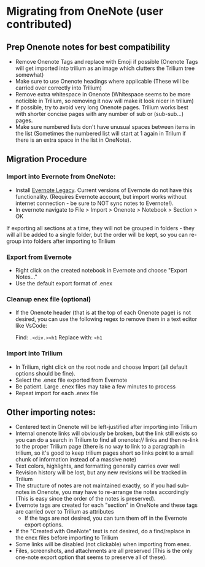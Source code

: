 # Migrating from OneNote (user contributed)

## Prep Onenote notes for best compatibility

- Remove Onenote Tags and replace with Emoji if possible (Onenote Tags will get imported into trilium as an image which clutters the Trilium tree somewhat)
- Make sure to use Onenote headings where applicable (These will be carried over correctly into Trilium)
- Remove extra whitespace in Onenote (Whitespace seems to be more noticible in Trilium, so removing it now will make it look nicer in trilium)
- If possible, try to avoid very long Onenote pages. Trilium works best with shorter concise pages with any number of sub or (sub-sub...) pages.
- Make sure numbered lists don't have unusual spaces between items in the list (Sometimes the numbered list will start at 1 again in Trilum if there is an extra space in the list in OneNote).

## Migration Procedure
### Import into Evernote from OneNote:

- Install [Evernote Legacy](https://help.evernote.com/hc/en-us/articles/360052560314-Install-an-older-version-of-Evernote). Current versions of Evernote do not have this functionality. (Requires Evernote account, but import works without internet connection - be sure to NOT sync notes to Evernote!).
- In evernote navigate to File > Import > Onenote > Notebook > Section > OK

If exporting all sections at a time, they will not be grouped in folders - they will all be added to a single folder, but the order will be kept, so you can re-group into folders after importing to Trilium

### Export from Evernote

- Right click on the created notebook in Evernote and choose "Export Notes…"
- Use the default export format of .enex

### Cleanup enex file (optional)

- If the Onenote header (that is at the top of each Onenote page) is not desired, you can use the following regex to remove them in a text editor like VsCode:

    Find: `.<div.><h1`
    Replace with: `<h1`

### Import into Trilium

-  In Trilium, right click on the root node and choose Import (all default options should be fine).
- Select the .enex file exported from Evernote
- Be patient. Large .enex files may take a few minutes to process
- Repeat import for each .enex file

## Other importing notes:
- Centered text in Onenote will be left-justified after importing into Trilium
- Internal onenote links will obviously be broken, but the link still exists so you can do a search in Trilium to find all onenote:// links and then re-link to the proper Trilium page (there is no way to link to a paragraph in trilium, so it's good to keep trilium pages short so links point to a small chunk of information instead of a massive note)
- Text colors, highlights, and formatting generally carries over well
- Revision history will be lost, but any new revisions will be tracked in Trilium
- The structure of notes are not maintained exactly, so if you had sub-notes in Onenote, you may have to re-arrange the notes accordingly (This is easy since the order of the notes is preserved).
- Evernote tags are created for each "section" in OneNote and these tags are carried over to Trilium as attributes
    - If the tags are not desired, you can turn them off in the Evernote export options.
- If the "Created with OneNote" text is not desired, do a find/replace in the enex files before importing to Trilium
- Some links will be disabled (not clickable) when importing from enex.
- Files, screenshots, and attachments are all preserved (This is the only one-note export option that seems to preserve all of these).